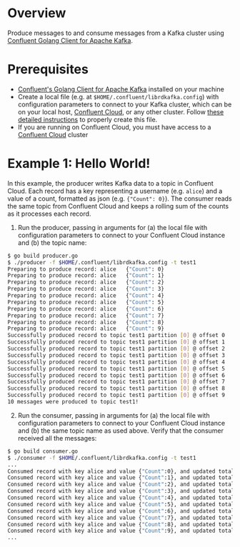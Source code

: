 # Overview

Produce messages to and consume messages from a Kafka cluster using [Confluent Golang Client for Apache Kafka](https://github.com/confluentinc/confluent-kafka-go).

# Prerequisites

* [Confluent's Golang Client for Apache Kafka](https://github.com/confluentinc/confluent-kafka-go#getting-started) installed on your machine
* Create a local file (e.g. at `$HOME/.confluent/librdkafka.config`) with configuration parameters to connect to your Kafka cluster, which can be on your local host, [Confluent Cloud](https://www.confluent.io/confluent-cloud/?utm_source=github&utm_medium=demo&utm_campaign=ch.examples_type.community_content.clients-ccloud), or any other cluster.  Follow [these detailed instructions](https://github.com/confluentinc/configuration-templates/tree/master/README.md) to properly create this file. 
* If you are running on Confluent Cloud, you must have access to a [Confluent Cloud](https://www.confluent.io/confluent-cloud/?utm_source=github&utm_medium=demo&utm_campaign=ch.examples_type.community_content.clients-ccloud) cluster

# Example 1: Hello World!

In this example, the producer writes Kafka data to a topic in Confluent Cloud. 
Each record has a key representing a username (e.g. `alice`) and a value of a count, formatted as json (e.g. `{"Count": 0}`).
The consumer reads the same topic from Confluent Cloud and keeps a rolling sum of the counts as it processes each record.

1. Run the producer, passing in arguments for (a) the local file with configuration parameters to connect to your Confluent Cloud instance and (b) the topic name:

```bash
$ go build producer.go
$ ./producer -f $HOME/.confluent/librdkafka.config -t test1
Preparing to produce record: alice 	 {"Count": 0}
Preparing to produce record: alice 	 {"Count": 1}
Preparing to produce record: alice 	 {"Count": 2}
Preparing to produce record: alice 	 {"Count": 3}
Preparing to produce record: alice 	 {"Count": 4}
Preparing to produce record: alice 	 {"Count": 5}
Preparing to produce record: alice 	 {"Count": 6}
Preparing to produce record: alice 	 {"Count": 7}
Preparing to produce record: alice 	 {"Count": 8}
Preparing to produce record: alice 	 {"Count": 9}
Successfully produced record to topic test1 partition [0] @ offset 0
Successfully produced record to topic test1 partition [0] @ offset 1
Successfully produced record to topic test1 partition [0] @ offset 2
Successfully produced record to topic test1 partition [0] @ offset 3
Successfully produced record to topic test1 partition [0] @ offset 4
Successfully produced record to topic test1 partition [0] @ offset 5
Successfully produced record to topic test1 partition [0] @ offset 6
Successfully produced record to topic test1 partition [0] @ offset 7
Successfully produced record to topic test1 partition [0] @ offset 8
Successfully produced record to topic test1 partition [0] @ offset 9
10 messages were produced to topic test1!
```

2. Run the consumer, passing in arguments for (a) the local file with configuration parameters to connect to your Confluent Cloud instance and (b) the same topic name as used above. Verify that the consumer received all the messages:

```bash
$ go build consumer.go
$ ./consumer -f $HOME/.confluent/librdkafka.config -t test1
...
Consumed record with key alice and value {"Count":0}, and updated total count to 0
Consumed record with key alice and value {"Count":1}, and updated total count to 1
Consumed record with key alice and value {"Count":2}, and updated total count to 3
Consumed record with key alice and value {"Count":3}, and updated total count to 6
Consumed record with key alice and value {"Count":4}, and updated total count to 10
Consumed record with key alice and value {"Count":5}, and updated total count to 15
Consumed record with key alice and value {"Count":6}, and updated total count to 21
Consumed record with key alice and value {"Count":7}, and updated total count to 28
Consumed record with key alice and value {"Count":8}, and updated total count to 36
Consumed record with key alice and value {"Count":9}, and updated total count to 45
...
```
